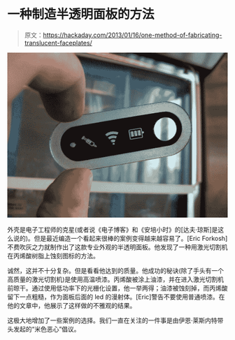 # 一种制造半透明面板的方法

> 原文：<https://hackaday.com/2013/01/16/one-method-of-fabricating-translucent-faceplates/>

![laser-cut-translucent-panel-covers](img/997d02e9007e790fb20be9d4587f9a71.png)

外壳是电子工程师的克星(或者说《电子博客》和《安培小时》的[达夫·琼斯]是这么说的)。但是最近编造一个看起来很棒的案例变得越来越容易了。[Eric Forkosh]不费吹灰之力就制作出了这款专业外观的半透明面板。他发现了一种用激光切割机在丙烯酸树脂上蚀刻图标的方法。

诚然，这并不十分复杂。但是看看他达到的质量。他成功的秘诀(除了手头有一个高质量的激光切割机)是使用高温喷漆。丙烯酸被涂上油漆，并在进入激光切割机前晾干。通过使用低功率下的光栅化设置，他一举两得；油漆被蚀刻掉，而丙烯酸留下一点粗糙，作为面板后面的 led 的漫射体。[Eric]警告不要使用普通喷漆。在他的文章中，他展示了这样做的不雅观的结果。

这极大地增加了一些案例的选择。我们一直在关注的一件事是由伊恩·莱斯内特带头发起的“米色恶心”倡议。